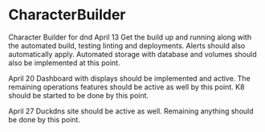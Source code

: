# CharacterBuilder
Character Builder for dnd
April 13
Get the build up and running along with the automated build, testing linting and deployments. Alerts should also automatically apply. Automated storage with database and volumes should also be implemented at this point.

April 20
Dashboard with displays should be implemented and active. The remaining operations features should be active as well by this point. K8 should be started to be done by this point.

April 27
Duckdns site should be active as well. Remaining anything should be done by this point. 